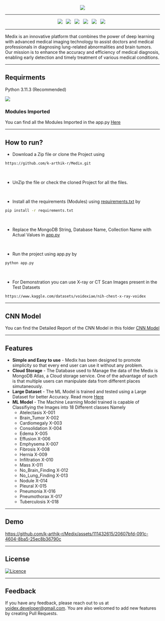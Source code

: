 <div align="center">
<image src="https://github.com/k-arthik-r/Medix/assets/111432615/5d42dc49-bad1-42bb-81ad-1ea1df2f5e7a"/>
</div>
  
------------------------

<div align="center">
  <a><img src="https://img.shields.io/badge/html5-%23E34F26.svg?style=for-the-badge&logo=html5&logoColor=white"></a> &nbsp;
  <a><img src="https://img.shields.io/badge/javascript-%23323330.svg?style=for-the-badge&logo=javascript&logoColor=%23F7DF1E"></a> &nbsp;
  <a><img src="https://img.shields.io/badge/css3-%231572B6.svg?style=for-the-badge&logo=css3&logoColor=white"></a> &nbsp;
  <a><img src="https://img.shields.io/badge/python-3670A0?style=for-the-badge&logo=python&logoColor=ffdd54"></a> &nbsp;
  <a><img src="https://img.shields.io/badge/MongoDB_Atlas-%234ea94b.svg?style=for-the-badge&logo=mongodb&logoColor=white"></a> &nbsp;
  <a><img src="https://img.shields.io/badge/TensorFlow-%23FF6F00.svg?style=for-the-badge&logo=TensorFlow&logoColor=white"></a> &nbsp;
</div>

------------------------

Medix is an innovative platform that combines the power of deep learning with advanced medical imaging technology to assist doctors and medical professionals in diagnosing lung-related abnormalities and brain tumors. Our mission is to enhance the accuracy and efficiency of medical diagnosis, enabling early detection and timely treatment of various medical conditions.

-----------------------

## Requirments
Python 3.11.3 (Recommended)

<a href="https://www.python.org/downloads/" alt="3.11.1">
        <img src="https://img.shields.io/badge/python-3670A0?style=for-the-badge&logo=python&logoColor=ffdd54" /></a>

### Modules Imported
You can find all the Modules Imported in the app.py [Here](requirements.txt)

-------------------------

## How to run?
- Download a Zip file or clone  the Project using 

```bash
https://github.com/k-arthik-r/Medix.git
```
<br>

- UnZip the file or check the cloned Project for all the files.

<br>

- Install all the requirements (Modules) using [requirements.txt](requirements.txt) by
```bash
pip install -r requirements.txt
```

<br>

- Replace the MongoDB String, Database Name, Collection Name with Actual Values in [app.py](app.py)

<br>

- Run the project using app.py by
```bash
python app.py
```

<br>

- For Demonstration you can use X-ray or CT Scan Images present in the Test Datasets

```bash
https://www.kaggle.com/datasets/voidexiae/nih-chest-x-ray-voidex
```

----------------------

## CNN Model

You can find the Detailed Report of the CNN Model in this folder [CNN Model](CNN_Model)

---------------------

## Features
- **Simple and Easy to use** - Medix has been designed to promote simplicity so that every end user can use it without any problem.
- **Cloud Storage** - The Database used to Manage the data of the Medix is MongoDB Atlas, a Cloud storage service. One of the advantage of such is that multiple users can manipulate data from different places simutaneously.
- **Large Dataset** - The ML Model is trained and tested using a Large Dataset for better Accuracy. Read more [Here](CNN_Model)
- **ML Model** - The Machine Learning Model trained is capable of Classifiying the Images into 18 Different classes Namely
    - Atelectasis X-001
    - Brain_Tumor X-002
    - Cardiomegaly X-003
    - Consolidation X-004
    - Edema X-005
    - Effusion X-006
    - Emphysema X-007
    - Fibrosis X-008
    - Hernia X-009
    - Infiltration X-010
    - Mass X-011
    - No_Brain_Finding X-012
    - No_Lung_Finding X-013
    - Nodule X-014
    - Pleural X-015
    - Pneumonia X-016
    - Pneumothorax X-017
    - Tuberculosis X-018

----------------------

## Demo

https://github.com/k-arthik-r/Medix/assets/111432615/20607bfd-091c-4604-8ba5-25ec8b36790c

----------------------------

## License

[![Licence](https://img.shields.io/github/license/Ileriayo/markdown-badges?style=for-the-badge)](./LICENSE)

----------------------------

## Feedback
If you have any feedback, please reach out to us at voidex.developer@gmail.com.
You are also welcomed to add new features by creating Pull Requests.
